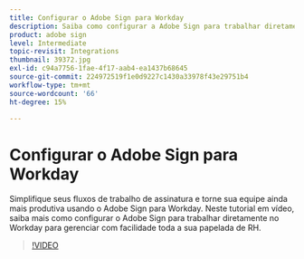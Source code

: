```yaml
---
title: Configurar o Adobe Sign para Workday
description: Saiba como configurar a Adobe Sign para trabalhar diretamente no Workday para gerenciar com facilidade toda a sua documentação de RH
product: adobe sign
level: Intermediate
topic-revisit: Integrations
thumbnail: 39372.jpg
exl-id: c94a7756-1fae-4f17-aab4-ea1437b68645
source-git-commit: 224972519f1e0d9227c1430a33978f43e29751b4
workflow-type: tm+mt
source-wordcount: '66'
ht-degree: 15%

---
```


# Configurar o Adobe Sign para Workday

Simplifique seus fluxos de trabalho de assinatura e torne sua equipe ainda mais produtiva usando o Adobe Sign para Workday. Neste tutorial em vídeo, saiba mais como configurar o Adobe Sign para trabalhar diretamente no Workday para gerenciar com facilidade toda a sua papelada de RH.

>[!VIDEO](https://video.tv.adobe.com/v/39372?hidetitle=true)

